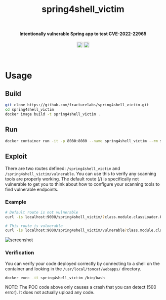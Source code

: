 <h1 align="center">
  <br>
    spring4shell_victim
  <br>
  <br>
</h1>

<h4 align="center">Intentionally vulnerable Spring app to test CVE-2022-22965</h4>
<p align="center">
  <a href="https://twitter.com/fracturelabs"><img src="https://img.shields.io/badge/twitter-%40fracturelabs-orange.svg" alt="@fracturelabs" height="18"></a>
  <a href="https://twitter.com/brkr19"><img src="https://img.shields.io/badge/twitter-%40brkr19-orange.svg" alt="@brkr19" height="18"></a>
</p>
<br>

# Usage

## Build
```bash
git clone https://github.com/fracturelabs/spring4shell_victim.git
cd spring4shell_victim
docker image build -t spring4shell_victim .
```

## Run
```bash
docker container run -it -p 8080:8080 --name spring4shell_victim --rm spring4shell_victim
```

## Exploit
There are two routes defined: `/spring4shell_victim` and `/spring4shell_victim/vulnerable`. You can use this to verify any scanning tools are properly working. The default route (/) is specifically not vulnerable to get you to think about how to configure your scanning tools to find vulnerable endpoints.

### Example
```bash
# Default route is not vulnerable
curl -is localhost:9000/spring4shell_victim/?class.module.classLoader.URLs%5b-1%5d

# This route is vulnerable
curl -is localhost:9000/spring4shell_victim/vulnerable?class.module.classLoader.URLs%5b-1%5d
```

![screenshot](https://user-images.githubusercontent.com/8271279/161859867-718f165a-6cca-4582-87f8-f6fc8d7bc56a.png)

### Verification
You can verify your code deployed correctly by connecting to a shell on the container and looking in the `/usr/local/tomcat/webapps/` directory.
```bash
docker exec -it spring4shell_victim /bin/bash
```
NOTE: The POC code above only causes a crash that you can detect (500 error). It does not actually upload any code.

